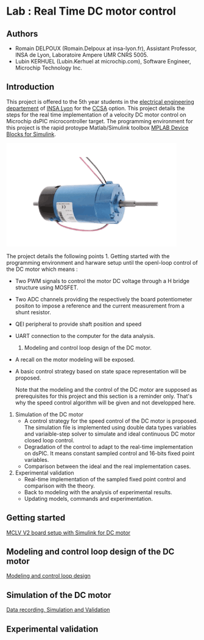 # Lab : Real Time DC motor control

## Authors

* Romain DELPOUX \(Romain.Delpoux at insa-lyon.fr\), Assistant Professor, INSA de Lyon, Laboratoire Ampere UMR CNRS 5005.
* Lubin KERHUEL \(Lubin.Kerhuel at microchip.com\), Software Engineer, Microchip Technology Inc.

## Introduction

This project is offered to the 5th year students in the [electrical engineering departement](http://ge.insa-lyon.fr) of [INSA Lyon](http://www.insa-lyon.fr) for the [CCSA](http://ge-option5a.insa-lyon.fr/content/ccsa-commande-de-convertisseurs-et-de-systemes-dactionnement) option. This project details the steps for the real time implementation of a velocity DC motor control on Microchip dsPIC microcontroller target. The programming environment for this project is the rapid protoype Matlab/Simulink toolbox [MPLAB Device Blocks for Simulink](https://www.microchip.com/DevelopmentTools/ProductDetails/sw007023#utm_source=MicroSolutions&utm_medium=Link&utm_term=FY16Q4&utm_content=DevTools&utm_campaign=Article).

![Motor Pravalux](.gitbook/assets/motorpravalux.png)

The project details the following points 1. Getting started with the programming environment and harware setup until the openl-loop control of the DC motor which means :

* Two PWM signals to control the motor DC voltage through a H bridge structure using MOSFET.
* Two ADC channels providing the respectively the board potentiometer positon to impose a reference and the current measurement from a shunt resistor. 
* QEI peripheral to provide shaft position and speed
* UART connection to the computer for the data analysis. 
  1. Modeling and control loop design of the DC motor.
* A recall on the motor modeling will be exposed.
* A basic control strategy based on state space representation will be proposed.

  Note that the modeling and the control of the DC motor are supposed as prerequisites for this project and this section is a reminder only. That's why the speed control algorithm will be given and not developped here.

1. Simulation of the DC motor
   * A control strategy for the speed control of the DC motor is proposed. The simulation file is implemented using double data types variables and variaible-step solver to simulate and ideal continuous DC motor closed loop control.
   * Degradation of the control to adapt to the real-time implementation on dsPIC. It means constant sampled control and 16-bits fixed point variables. 
   * Comparison between the ideal and the real implementation cases. 
2. Experimental validation
   * Real-time implementation of the sampled fixed point control and comparison with the theory. 
   * Back to modeling with the analysis of experimental results.
   * Updating models, commands and experimentation.

## Getting started

[MCLV V2 board setup with Simulink for DC motor](https://github.com/rdelpoux/INSA_TP_CommandeTempsReel_MCC/tree/e5152949a3f60ba1e0c75a98ebc9fb2c29007742/Experimentations/01_Hardware_setup/README.md)

## Modeling and control loop design of the DC motor

[Modeling and control loop design](https://hosting.gitbook.com/dc-motor-rt/~/edit/drafts/-LT8YA7SRKcVsaTasnDc/control-loop-design)

## Simulation of the DC motor

[Data recording, Simulation and Validation](https://github.com/rdelpoux/INSA_TP_CommandeTempsReel_MCC/tree/e5152949a3f60ba1e0c75a98ebc9fb2c29007742/Experimentations/05_Log_Model_And_Simulation/README.md)

## Experimental validation

